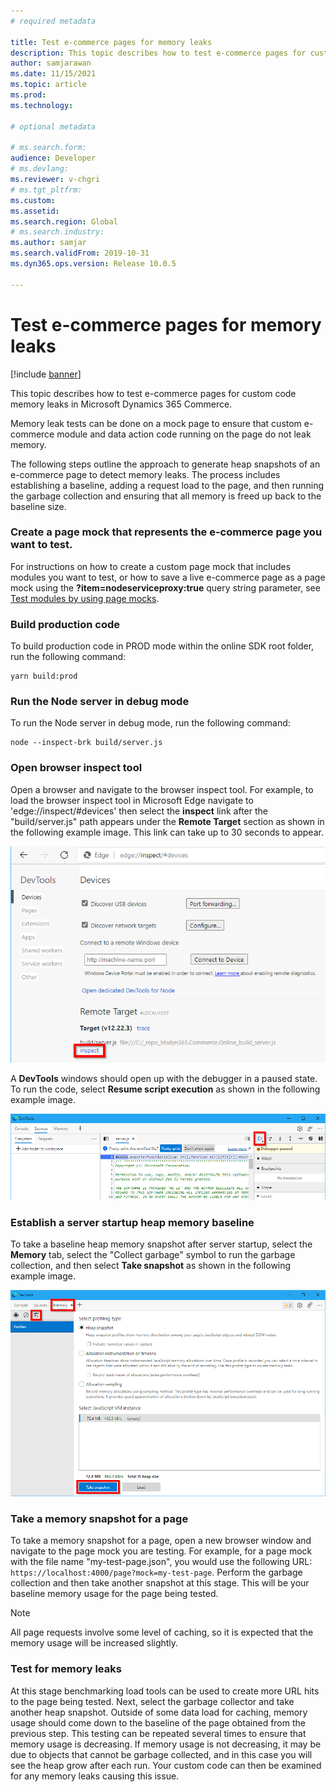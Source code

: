 ```yaml
---
# required metadata

title: Test e-commerce pages for memory leaks
description: This topic describes how to test e-commerce pages for custom code memory leaks in Microsoft Dynamics 365 Commerce. 
author: samjarawan
ms.date: 11/15/2021
ms.topic: article
ms.prod: 
ms.technology: 

# optional metadata

# ms.search.form: 
audience: Developer
# ms.devlang: 
ms.reviewer: v-chgri
# ms.tgt_pltfrm: 
ms.custom: 
ms.assetid: 
ms.search.region: Global
# ms.search.industry: 
ms.author: samjar
ms.search.validFrom: 2019-10-31
ms.dyn365.ops.version: Release 10.0.5

---
```

# Test e-commerce pages for memory leaks

[!include [banner](../includes/banner.md)]

This topic describes how to test e-commerce pages for custom code memory leaks in Microsoft Dynamics 365 Commerce.

Memory leak tests can be done on a mock page to ensure that custom e-commerce module and data action code running on the page do not leak memory.

The following steps outline the approach to generate heap snapshots of an e-commerce page to detect memory leaks. The process includes establishing a baseline, adding a request load to the page, and then running the garbage collection and ensuring that all memory is freed up back to the baseline size.

### Create a page mock that represents the e-commerce page you want to test.  

For instructions on how to create a custom page mock that includes modules you want to test, or how to save a live e-commerce page as a page mock using the **?item=nodeserviceproxy:true** query string parameter, see [Test modules by using page mocks](test-page-mock.md).

### Build production code

To build production code in PROD mode within the online SDK root folder, run the following command:

```Console
yarn build:prod
```

### Run the Node server in debug mode

To run the Node server in debug mode, run the following command:

```Console
node --inspect-brk build/server.js
```

### Open browser inspect tool

Open a browser and navigate to the browser inspect tool. For example, to load the browser inspect tool in Microsoft Edge navigate to 'edge://inspect/#devices' then select the **inspect** link after the "build/server.js" path appears under the **Remote Target** section as shown in the following example image. This link can take up to 30 seconds to appear.

![Browser inspect tool with the inspect link highlighted](media/memory-leak-1.png)

A **DevTools** windows should open up with the debugger in a paused state. To run the code, select **Resume script execution** as shown in the following example image.

![Browser DevTools console with the "Resume script execution" button highlighted](media/memory-leak-2.png)

### Establish a server startup heap memory baseline

To take a baseline heap memory snapshot after server startup, select the **Memory** tab, select the "Collect garbage" symbol to run the garbage collection, and then select **Take snapshot** as shown in the following example image.

![DevTools with the Memory tab, "Collect garbage" symbol, and Take snapshot button highlighted](media/memory-leak-3.png)

### Take a memory snapshot for a page

To take a memory snapshot for a page, open a new browser window and navigate to the page mock you are testing. For example, for a page mock with the file name "my-test-page.json", you would use the following URL: `https://localhost:4000/page?mock=my-test-page`. Perform the garbage collection and then take another snapshot at this stage. This will be your baseline memory usage for the page being tested.

> [!NOTE]
> All page requests involve some level of caching, so it is expected that the memory usage will be increased slightly.

### Test for memory leaks

At this stage benchmarking load tools can be used to create more URL hits to the page being tested. Next, select the garbage collector and take another heap snapshot. Outside of some data load for caching, memory usage should come down to the baseline of the page obtained from the previous step. This testing can be repeated several times to ensure that memory usage is decreasing. If memory usage is not decreasing, it may be due to objects that cannot be garbage collected, and in this case you will see the heap grow after each run. Your custom code can then be examined for any memory leaks causing this issue.

